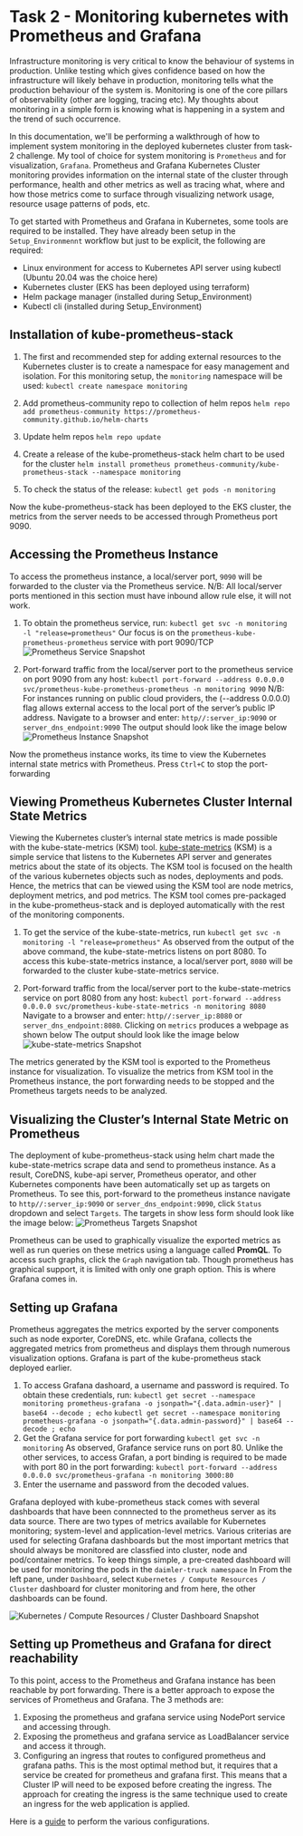 # Task 2 - Monitoring kubernetes with Prometheus and Grafana

Infrastructure monitoring is very critical to know the behaviour of systems in production. Unlike testing which gives confidence based on how the infrastructure will likely behave in production, monitoring tells what the production behaviour of the system is. Monitoring is one of the core pillars of observability (other are logging, tracing etc). My thoughts about monitoring in a simple form is knowing what is happening in a system and the trend of such occurrence. 

In this documentation, we'll be performing a walkthrough of how to implement system monitoring in the deployed kubernetes cluster from task-2 challenge. My tool of choice for system monitoring is `Prometheus` and for visualization, `Grafana`. Prometheus and Grafana Kubernetes Cluster monitoring provides information on the internal state of the cluster through performance, health and other metrics as well as tracing what, where and how those metrics come to surface through visualizing network usage, resource usage patterns of pods, etc.

To get started with Prometheus and Grafana in Kubernetes, some tools are required to be installed. They have already been setup in the `Setup_Environmennt` workflow but just to be explicit, the following are required:
- Linux environment for access to Kubernetes API server using kubectl (Ubuntu 20.04 was the choice here)
- Kubernetes cluster (EKS has been deployed using terraform)
- Helm package manager (installed during Setup_Environment)
- Kubectl cli (installed during Setup_Environment)


## Installation of kube-prometheus-stack
1. The first and recommended step for adding external resources to the Kubernetes cluster is to create a namespace for easy management and isolation. For this monitoring setup, the `monitoring` namespace will be used:
`kubectl create namespace monitoring`

2. Add prometheus-community repo to collection of helm repos
`helm repo add prometheus-community https://prometheus-community.github.io/helm-charts`

3. Update helm repos
`helm repo update`

4. Create a release of the kube-prometheus-stack helm chart to be used for the cluster
`helm install prometheus prometheus-community/kube-prometheus-stack --namespace monitoring`

5. To check the status of the release:
`kubectl get pods -n monitoring`

Now the kube-prometheus-stack has been deployed to the EKS cluster, the metrics from the server needs to be accessed through Prometheus port 9090.

## Accessing the Prometheus Instance
To access the prometheus instance, a local/server port, `9090` will be forwarded to the cluster via the Prometheus service.
N/B: All local/server ports mentioned in this section must have inbound allow rule else, it will not work.

1. To obtain the prometheus service, run:
`kubectl get svc -n monitoring -l "release=prometheus"`
Our focus is on the `prometheus-kube-prometheus-prometheus` service with port 9090/TCP
![Prometheus Service Snapshot](https://github.com/Wach-E/tblx-SRE-Challenge-Emmanuel-Wachukwu/tree/develop/Task%202%20-%20Documentation/images/prometheus-service.png)

2. Port-forward traffic from the local/server port to the prometheus service on port 9090 from any host:
`kubectl port-forward --address 0.0.0.0 svc/prometheus-kube-prometheus-prometheus -n monitoring 9090`
N/B: For instances running on public cloud providers, the (--address 0.0.0.0) flag allows external access to the local port of the server’s public IP address.
Navigate to a browser and enter: `http//:server_ip:9090` or `server_dns_endpoint:9090`
The output should look like the image below
![Prometheus Instance Snapshot](https://github.com/Wach-E/tblx-SRE-Challenge-Emmanuel-Wachukwu/tree/develop/Task%202%20-%20Documentation/images/prometheus-instance.png)

Now the prometheus instance works, its time to view the Kubernetes internal state metrics with Prometheus. Press `Ctrl+C` to stop the port-forwarding


## Viewing Prometheus Kubernetes Cluster Internal State Metrics
Viewing the Kubernetes cluster’s internal state metrics is made possible with the kube-state-metrics (KSM) tool. [kube-state-metrics](https://github.com/kubernetes/kube-state-metrics) (KSM) is a simple service that listens to the Kubernetes API server and generates metrics about the state of its objects. The KSM tool is focused on the health of the various kubernetes objects such as nodes, deployments and pods. Hence, the metrics that can be viewed using the KSM tool are node metrics, deployment metrics, and pod metrics.
The KSM tool comes pre-packaged in the kube-prometheus-stack and is deployed automatically with the rest of the monitoring components. 

1. To get the service of the kube-state-metrics, run
`kubectl get svc -n monitoring -l "release=prometheus"`
As observed from the output of the above command, the kube-state-metrics listens on port 8080. To access this kube-state-metrics instance, a local/server port, `8080` will be forwarded to the cluster kube-state-metrics service.

2. Port-forward traffic from the local/server port to the kube-state-metrics service on port 8080 from any host:
`kubectl port-forward --address 0.0.0.0 svc/prometheus-kube-state-metrics -n monitoring 8080`
Navigate to a browser and enter: `http//:server_ip:8080` or `server_dns_endpoint:8080`. Clicking on `metrics` produces a webpage as shown below
The output should look like the image below
![kube-state-metrics Snapshot](https://github.com/Wach-E/tblx-SRE-Challenge-Emmanuel-Wachukwu/tree/develop/Task%202%20-%20Documentation/images/kube-state-metrics-instance.png)

The metrics generated by the KSM tool is exported to the Prometheus instance for visualization. To visualize the metrics from KSM tool in the Prometheus instance, the port forwarding needs to be stopped and the Prometheus targets needs to be analyzed.

## Visualizing the Cluster’s Internal State Metric on Prometheus
The deployment of kube-prometheus-stack using helm chart made the kube-state-metrics scrape data and send to prometheus instance. As a result, CoreDNS, kube-api server, Prometheus operator, and other Kubernetes components have been automatically set up as targets on Prometheus. 
To see this, port-forward to the prometheus instance navigate to `http//:server_ip:9090` or `server_dns_endpoint:9090`, click `Status` dropdown and select `Targets`. The targets in show less form should look like the image below:
![Prometheus Targets Snapshot](https://github.com/Wach-E/tblx-SRE-Challenge-Emmanuel-Wachukwu/tree/develop/Task%202%20-%20Documentation/images/prometheus-targets.png)

Prometheus can be used to graphically visualize the exported metrics as well as run queries on these metrics using a language called **PromQL**. To access such graphs, click the `Graph` navigation tab. Though prometheus has graphical support, it is limited with only one graph option. This is where Grafana comes in.


## Setting up Grafana
Prometheus aggregates the metrics exported by the server components such as node exporter, CoreDNS, etc. while Grafana, collects the aggregated metrics from prometheus and displays them through numerous visualization options. Grafana is part of the kube-prometheus stack deployed earlier. 

1. To access Grafana dashoard, a username and password is required. To obtain these credentials, run:
`kubectl get secret --namespace monitoring prometheus-grafana -o jsonpath="{.data.admin-user}" | base64 --decode ; echo`
`kubectl get secret --namespace monitoring prometheus-grafana -o jsonpath="{.data.admin-password}" | base64 --decode ; echo`
2. Get the Grafana service for port forwarding 
`kubectl get svc -n monitoring`
As observed, Grafance service runs on port 80. Unlike the other services, to access Grafan, a port binding is required to be made with port 80 in the port forwarding:
`kubectl port-forward --address 0.0.0.0 svc/prometheus-grafana -n monitoring 3000:80`
3. Enter the username and password from the decoded values.

Grafana deployed with kube-prometheus stack comes with several dashboards that have been connnected to the prometheus server as its data source. There are two types of metrics available for Kubernetes monitoring; system-level and application-level metrics. Various criterias are used for selecting Grafana dashboards but the most important metrics that should always be monitored are classfied into cluster, node and pod/container metrics. To keep things simple, a pre-created dashboard will be used for monitoring the pods in the `daimler-truck namespace`
In From the left pane, under `Dashboard`, select `Kubernetes / Compute Resources / Cluster` dashboard for cluster monitoring and from here, the other dashboards can be found.

![Kubernetes / Compute Resources / Cluster Dashboard Snapshot](https://github.com/Wach-E/tblx-SRE-Challenge-Emmanuel-Wachukwu/tree/develop/Task%202%20-%20Documentation/images/kubernetes-cluster-grafana-dashboard.png)


## Setting up Prometheus and Grafana for direct reachability
To this point, access to the Prometheus and Grafana instance has been reachable by port forwarding. There is a better approach to expose the services of Prometheus and Grafana. The 3 methods are:
1. Exposing the prometheus and grafana service using NodePort service and accessing through.
2. Exposing the prometheus and grafana service as LoadBalancer service and access it through.
3. Configuring an ingress that routes to configured prometheus and grafana paths. This is the most optimal method but, it requires that a service be created for prometheus and grafana first. This means that a Cluster IP will need to be exposed before creating the ingress. The approach for creating the ingress is the same technique used to create an ingress for the web application is applied. 

Here is a [guide](https://github.com/prometheus-operator/prometheus-operator/blob/main/Documentation/user-guides/exposing-prometheus-and-alertmanager.md) to perform the various configurations.